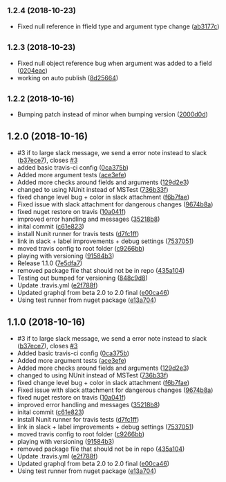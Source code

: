<a name="1.2.4"></a>
## <small>1.2.4 (2018-10-23)</small>

* Fixed null reference in ffield type and argument type  change ([ab3177c](https://github.com/atlesp/dotnetgraphql-schema_comparator/commit/ab3177c))



<a name="1.2.3"></a>
## <small>1.2.3 (2018-10-23)</small>

* Fixed null object reference bug when argument  was added to a field ([0204eac](https://github.com/atlesp/dotnetgraphql-schema_comparator/commit/0204eac))
* working on auto publish ([8d25664](https://github.com/atlesp/dotnetgraphql-schema_comparator/commit/8d25664))



<a name="1.2.2"></a>
## <small>1.2.2 (2018-10-16)</small>

* Bumping patch instead of minor when bumping version ([2000d0d](https://github.com/atlesp/dotnetgraphql-schema_comparator/commit/2000d0d))



<a name="1.2.0"></a>
## 1.2.0 (2018-10-16)

* #3 if to large slack message, we send a error note instead to slack ([b37ece7](https://github.com/atlesp/dotnetgraphql-schema_comparator/commit/b37ece7)), closes [#3](https://github.com/atlesp/dotnetgraphql-schema_comparator/issues/3)
* added basic travis-ci config ([0ca375b](https://github.com/atlesp/dotnetgraphql-schema_comparator/commit/0ca375b))
* Added more argument tests ([ace3efe](https://github.com/atlesp/dotnetgraphql-schema_comparator/commit/ace3efe))
* Added more checks around fields and arguments ([129d2e3](https://github.com/atlesp/dotnetgraphql-schema_comparator/commit/129d2e3))
* changed to using NUnit instead of MSTest ([736b33f](https://github.com/atlesp/dotnetgraphql-schema_comparator/commit/736b33f))
* fixed change level bug + color in slack attachment ([f6b7fae](https://github.com/atlesp/dotnetgraphql-schema_comparator/commit/f6b7fae))
* Fixed issue with slack attachment for dangerous changes ([9674b8a](https://github.com/atlesp/dotnetgraphql-schema_comparator/commit/9674b8a))
* fixed nuget restore on travis ([10a041f](https://github.com/atlesp/dotnetgraphql-schema_comparator/commit/10a041f))
* improved error handling and messages ([35218b8](https://github.com/atlesp/dotnetgraphql-schema_comparator/commit/35218b8))
* inital commit ([c61e823](https://github.com/atlesp/dotnetgraphql-schema_comparator/commit/c61e823))
* install Nunit runner for travis tests ([d7fc1ff](https://github.com/atlesp/dotnetgraphql-schema_comparator/commit/d7fc1ff))
* link in slack + label improvements + debug settings ([7537051](https://github.com/atlesp/dotnetgraphql-schema_comparator/commit/7537051))
* moved travis config to root folder ([c9266bb](https://github.com/atlesp/dotnetgraphql-schema_comparator/commit/c9266bb))
* playing with versioning ([91584b3](https://github.com/atlesp/dotnetgraphql-schema_comparator/commit/91584b3))
* Release 1.1.0 ([7e5dfa7](https://github.com/atlesp/dotnetgraphql-schema_comparator/commit/7e5dfa7))
* removed package file that should not be in repo ([435a104](https://github.com/atlesp/dotnetgraphql-schema_comparator/commit/435a104))
* Testing out bumped for versioning ([848c9d8](https://github.com/atlesp/dotnetgraphql-schema_comparator/commit/848c9d8))
* Update .travis.yml ([e2f788f](https://github.com/atlesp/dotnetgraphql-schema_comparator/commit/e2f788f))
* Updated graphql from beta 2.0 to 2.0 final ([e00ca46](https://github.com/atlesp/dotnetgraphql-schema_comparator/commit/e00ca46))
* Using test runner from nuget package ([e13a704](https://github.com/atlesp/dotnetgraphql-schema_comparator/commit/e13a704))



<a name="1.1.0"></a>
## 1.1.0 (2018-10-16)

* #3 if to large slack message, we send a error note instead to slack ([b37ece7](https://github.com/atlesp/dotnetgraphql-schema_comparator/commit/b37ece7)), closes [#3](https://github.com/atlesp/dotnetgraphql-schema_comparator/issues/3)
* Added basic travis-ci config ([0ca375b](https://github.com/atlesp/dotnetgraphql-schema_comparator/commit/0ca375b))
* Added more argument tests ([ace3efe](https://github.com/atlesp/dotnetgraphql-schema_comparator/commit/ace3efe))
* Added more checks around fields and arguments ([129d2e3](https://github.com/atlesp/dotnetgraphql-schema_comparator/commit/129d2e3))
* changed to using NUnit instead of MSTest ([736b33f](https://github.com/atlesp/dotnetgraphql-schema_comparator/commit/736b33f))
* fixed change level bug + color in slack attachment ([f6b7fae](https://github.com/atlesp/dotnetgraphql-schema_comparator/commit/f6b7fae))
* Fixed issue with slack attachment for dangerous changes ([9674b8a](https://github.com/atlesp/dotnetgraphql-schema_comparator/commit/9674b8a))
* fixed nuget restore on travis ([10a041f](https://github.com/atlesp/dotnetgraphql-schema_comparator/commit/10a041f))
* improved error handling and messages ([35218b8](https://github.com/atlesp/dotnetgraphql-schema_comparator/commit/35218b8))
* inital commit ([c61e823](https://github.com/atlesp/dotnetgraphql-schema_comparator/commit/c61e823))
* install Nunit runner for travis tests ([d7fc1ff](https://github.com/atlesp/dotnetgraphql-schema_comparator/commit/d7fc1ff))
* link in slack + label improvements + debug settings ([7537051](https://github.com/atlesp/dotnetgraphql-schema_comparator/commit/7537051))
* moved travis config to root folder ([c9266bb](https://github.com/atlesp/dotnetgraphql-schema_comparator/commit/c9266bb))
* playing with versioning ([91584b3](https://github.com/atlesp/dotnetgraphql-schema_comparator/commit/91584b3))
* removed package file that should not be in repo ([435a104](https://github.com/atlesp/dotnetgraphql-schema_comparator/commit/435a104))
* Update .travis.yml ([e2f788f](https://github.com/atlesp/dotnetgraphql-schema_comparator/commit/e2f788f))
* Updated graphql from beta 2.0 to 2.0 final ([e00ca46](https://github.com/atlesp/dotnetgraphql-schema_comparator/commit/e00ca46))
* Using test runner from nuget package ([e13a704](https://github.com/atlesp/dotnetgraphql-schema_comparator/commit/e13a704))

